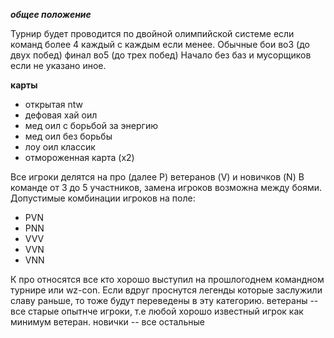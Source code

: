 ***общее положение***

Турнир будет проводится по двойной олимпийской системе если команд более 4 каждый с каждым если менее.
Обычные бои во3 (до двух побед) финал во5 (до трех побед)
Начало без баз и мусорщиков если не указано иное.

**карты**

  + открытая ntw
  + дефовая хай оил 
  + мед оил с борьбой за энергию
  + мед оил без борьбы
  + лоу оил классик
  + отмороженная карта (x2)
  
  
Все игроки делятся на про (далее P) ветеранов (V) и новичков (N)
В команде от 3 до 5 участников, замена игроков возможна между боями.
Допустимые комбинации игроков на поле:

  + PVN
  + PNN
  + VVV
  + VVN
  + VNN

К про относятся все кто хорошо выступил на прошлогоднем командном турнире или wz-con. Если вдруг проснутся легенды которые заслужили славу раньше, то тоже будут переведены в эту категорию.
ветераны -- все старые опытнче игроки, т.е любой хорошо известный игрок как минимум ветеран.
новички -- все остальные
